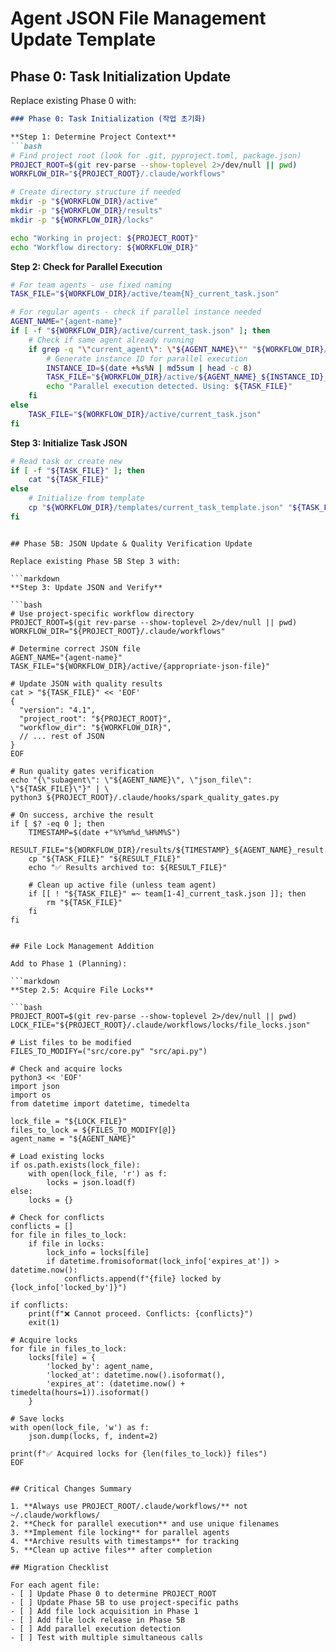 # Agent JSON File Management Update Template

## Phase 0: Task Initialization Update

Replace existing Phase 0 with:

```markdown
### Phase 0: Task Initialization (작업 초기화)

**Step 1: Determine Project Context**
```bash
# Find project root (look for .git, pyproject.toml, package.json)
PROJECT_ROOT=$(git rev-parse --show-toplevel 2>/dev/null || pwd)
WORKFLOW_DIR="${PROJECT_ROOT}/.claude/workflows"

# Create directory structure if needed
mkdir -p "${WORKFLOW_DIR}/active"
mkdir -p "${WORKFLOW_DIR}/results"
mkdir -p "${WORKFLOW_DIR}/locks"

echo "Working in project: ${PROJECT_ROOT}"
echo "Workflow directory: ${WORKFLOW_DIR}"
```

**Step 2: Check for Parallel Execution**
```bash
# For team agents - use fixed naming
TASK_FILE="${WORKFLOW_DIR}/active/team{N}_current_task.json"

# For regular agents - check if parallel instance needed
AGENT_NAME="{agent-name}"
if [ -f "${WORKFLOW_DIR}/active/current_task.json" ]; then
    # Check if same agent already running
    if grep -q "\"current_agent\": \"${AGENT_NAME}\"" "${WORKFLOW_DIR}/active/current_task.json"; then
        # Generate instance ID for parallel execution
        INSTANCE_ID=$(date +%s%N | md5sum | head -c 8)
        TASK_FILE="${WORKFLOW_DIR}/active/${AGENT_NAME}_${INSTANCE_ID}_current.json"
        echo "Parallel execution detected. Using: ${TASK_FILE}"
    fi
else
    TASK_FILE="${WORKFLOW_DIR}/active/current_task.json"
fi
```

**Step 3: Initialize Task JSON**
```bash
# Read task or create new
if [ -f "${TASK_FILE}" ]; then
    cat "${TASK_FILE}"
else
    # Initialize from template
    cp "${WORKFLOW_DIR}/templates/current_task_template.json" "${TASK_FILE}"
fi
```
```

## Phase 5B: JSON Update & Quality Verification Update

Replace existing Phase 5B Step 3 with:

```markdown
**Step 3: Update JSON and Verify**

```bash
# Use project-specific workflow directory
PROJECT_ROOT=$(git rev-parse --show-toplevel 2>/dev/null || pwd)
WORKFLOW_DIR="${PROJECT_ROOT}/.claude/workflows"

# Determine correct JSON file
AGENT_NAME="{agent-name}"
TASK_FILE="${WORKFLOW_DIR}/active/{appropriate-json-file}"

# Update JSON with quality results
cat > "${TASK_FILE}" << 'EOF'
{
  "version": "4.1",
  "project_root": "${PROJECT_ROOT}",
  "workflow_dir": "${WORKFLOW_DIR}",
  // ... rest of JSON
}
EOF

# Run quality gates verification
echo "{\"subagent\": \"${AGENT_NAME}\", \"json_file\": \"${TASK_FILE}\"}" | \
python3 ${PROJECT_ROOT}/.claude/hooks/spark_quality_gates.py

# On success, archive the result
if [ $? -eq 0 ]; then
    TIMESTAMP=$(date +"%Y%m%d_%H%M%S")
    RESULT_FILE="${WORKFLOW_DIR}/results/${TIMESTAMP}_${AGENT_NAME}_result.json"
    cp "${TASK_FILE}" "${RESULT_FILE}"
    echo "✅ Results archived to: ${RESULT_FILE}"
    
    # Clean up active file (unless team agent)
    if [[ ! "${TASK_FILE}" =~ team[1-4]_current_task.json ]]; then
        rm "${TASK_FILE}"
    fi
fi
```
```

## File Lock Management Addition

Add to Phase 1 (Planning):

```markdown
**Step 2.5: Acquire File Locks**

```bash
PROJECT_ROOT=$(git rev-parse --show-toplevel 2>/dev/null || pwd)
LOCK_FILE="${PROJECT_ROOT}/.claude/workflows/locks/file_locks.json"

# List files to be modified
FILES_TO_MODIFY=("src/core.py" "src/api.py")

# Check and acquire locks
python3 << 'EOF'
import json
import os
from datetime import datetime, timedelta

lock_file = "${LOCK_FILE}"
files_to_lock = ${FILES_TO_MODIFY[@]}
agent_name = "${AGENT_NAME}"

# Load existing locks
if os.path.exists(lock_file):
    with open(lock_file, 'r') as f:
        locks = json.load(f)
else:
    locks = {}

# Check for conflicts
conflicts = []
for file in files_to_lock:
    if file in locks:
        lock_info = locks[file]
        if datetime.fromisoformat(lock_info['expires_at']) > datetime.now():
            conflicts.append(f"{file} locked by {lock_info['locked_by']}")

if conflicts:
    print(f"❌ Cannot proceed. Conflicts: {conflicts}")
    exit(1)

# Acquire locks
for file in files_to_lock:
    locks[file] = {
        'locked_by': agent_name,
        'locked_at': datetime.now().isoformat(),
        'expires_at': (datetime.now() + timedelta(hours=1)).isoformat()
    }

# Save locks
with open(lock_file, 'w') as f:
    json.dump(locks, f, indent=2)

print(f"✅ Acquired locks for {len(files_to_lock)} files")
EOF
```
```

## Critical Changes Summary

1. **Always use PROJECT_ROOT/.claude/workflows/** not ~/.claude/workflows/
2. **Check for parallel execution** and use unique filenames
3. **Implement file locking** for parallel agents
4. **Archive results with timestamps** for tracking
5. **Clean up active files** after completion

## Migration Checklist

For each agent file:
- [ ] Update Phase 0 to determine PROJECT_ROOT
- [ ] Update Phase 5B to use project-specific paths  
- [ ] Add file lock acquisition in Phase 1
- [ ] Add file lock release in Phase 5B
- [ ] Add parallel execution detection
- [ ] Test with multiple simultaneous calls